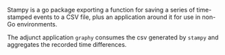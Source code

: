 
Stampy is a go package exporting a function for saving a series of
time-stamped events to a CSV file, plus an application around it for
use in non-Go environments.

The adjunct application `graphy` consumes the csv generated by
`stampy` and aggregates the recorded time differences.
